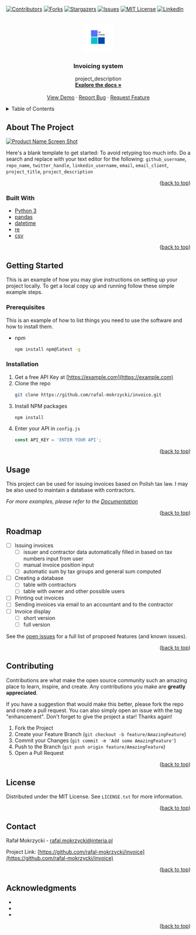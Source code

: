 <div id="top"></div>
<!--
*** Thanks for checking out the Best-README-Template. If you have a suggestion
*** that would make this better, please fork the repo and create a pull request
*** or simply open an issue with the tag "enhancement".
*** Don't forget to give the project a star!
*** Thanks again! Now go create something AMAZING! :D
-->



<!-- PROJECT SHIELDS -->
<!--
*** I'm using markdown "reference style" links for readability.
*** Reference links are enclosed in brackets [ ] instead of parentheses ( ).
*** See the bottom of this document for the declaration of the reference variables
*** for contributors-url, forks-url, etc. This is an optional, concise syntax you may use.
*** https://www.markdownguide.org/basic-syntax/#reference-style-links
-->
[![Contributors][contributors-shield]][contributors-url]
[![Forks][forks-shield]][forks-url]
[![Stargazers][stars-shield]][stars-url]
[![Issues][issues-shield]][issues-url]
[![MIT License][license-shield]][license-url]
[![LinkedIn][linkedin-shield]][linkedin-url]



<!-- PROJECT LOGO -->
<br />
<div align="center">
  <a href="https://github.com/rafal-mokrzycki/invoice">
    <img src="https://github.com/rafal-mokrzycki/invoice/blob/master/invoice_logo.png" alt="Logo" width="80" height="80">
  </a>

<h3 align="center">Invoicing system</h3>

  <p align="center">
    project_description
    <br />
    <a href="https://github.com/rafal-mokrzycki/invoice"><strong>Explore the docs »</strong></a>
    <br />
    <br />
    <a href="https://github.com/rafal-mokrzycki/invoice">View Demo</a>
    ·
    <a href="https://github.com/rafal-mokrzycki/invoice/issues">Report Bug</a>
    ·
    <a href="https://github.com/rafal-mokrzycki/invoice/issues">Request Feature</a>
  </p>
</div>



<!-- TABLE OF CONTENTS -->
<details>
  <summary>Table of Contents</summary>
  <ol>
    <li>
      <a href="#about-the-project">About The Project</a>
      <ul>
        <li><a href="#built-with">Built With</a></li>
      </ul>
    </li>
    <li>
      <a href="#getting-started">Getting Started</a>
      <ul>
        <li><a href="#prerequisites">Prerequisites</a></li>
        <li><a href="#installation">Installation</a></li>
      </ul>
    </li>
    <li><a href="#usage">Usage</a></li>
    <li><a href="#roadmap">Roadmap</a></li>
    <li><a href="#contributing">Contributing</a></li>
    <li><a href="#license">License</a></li>
    <li><a href="#contact">Contact</a></li>
    <li><a href="#acknowledgments">Acknowledgments</a></li>
  </ol>
</details>



<!-- ABOUT THE PROJECT -->
## About The Project

[![Product Name Screen Shot][product-screenshot]](https://example.com)

Here's a blank template to get started: To avoid retyping too much info. Do a search and replace with your text editor for the following: `github_username`, `repo_name`, `twitter_handle`, `linkedin_username`, `email`, `email_client`, `project_title`, `project_description`

<p align="right">(<a href="#top">back to top</a>)</p>



### Built With

* [Python 3](https://www.python.org)
* [pandas](https://pandas.pydata.org/)
* [datetime](https://docs.python.org/3/library/datetime.html)
* [re](https://docs.python.org/3/library/re.html)
* [csv](https://docs.python.org/3/library/csv.html)

<p align="right">(<a href="#top">back to top</a>)</p>



<!-- GETTING STARTED -->
## Getting Started

This is an example of how you may give instructions on setting up your project locally.
To get a local copy up and running follow these simple example steps.

### Prerequisites

This is an example of how to list things you need to use the software and how to install them.
* npm
  ```sh
  npm install npm@latest -g
  ```

### Installation

1. Get a free API Key at [https://example.com](https://example.com)
2. Clone the repo
   ```sh
   git clone https://github.com/rafal-mokrzycki/invoice.git
   ```
3. Install NPM packages
   ```sh
   npm install
   ```
4. Enter your API in `config.js`
   ```js
   const API_KEY = 'ENTER YOUR API';
   ```

<p align="right">(<a href="#top">back to top</a>)</p>



<!-- USAGE EXAMPLES -->
## Usage

This project can be used for issuing invoices based on Polish tax law. I may be also used to maintain a database with contractors.

_For more examples, please refer to the [Documentation](https://example.com)_

<p align="right">(<a href="#top">back to top</a>)</p>



<!-- ROADMAP -->
## Roadmap

- [ ] Issuing invoices
    - [ ] issuer and contractor data automatically filled in based on tax numbers input from user
    - [ ] manual invoice position input
    - [ ] automatic sum by tax groups and general sum computed
- [ ] Creating a database
    - [ ] table with contractors
    - [ ] table with owner and other possible users
- [ ] Printing out invoices
- [ ] Sending invoices via email to an accountant and to the contractor
- [ ] Invoice display 
    - [ ] short version
    - [ ] full version

See the [open issues](https://github.com/rafal-mokrzycki/invoice/issues) for a full list of proposed features (and known issues).

<p align="right">(<a href="#top">back to top</a>)</p>



<!-- CONTRIBUTING -->
## Contributing

Contributions are what make the open source community such an amazing place to learn, inspire, and create. Any contributions you make are **greatly appreciated**.

If you have a suggestion that would make this better, please fork the repo and create a pull request. You can also simply open an issue with the tag "enhancement".
Don't forget to give the project a star! Thanks again!

1. Fork the Project
2. Create your Feature Branch (`git checkout -b feature/AmazingFeature`)
3. Commit your Changes (`git commit -m 'Add some AmazingFeature'`)
4. Push to the Branch (`git push origin feature/AmazingFeature`)
5. Open a Pull Request

<p align="right">(<a href="#top">back to top</a>)</p>



<!-- LICENSE -->
## License

Distributed under the MIT License. See `LICENSE.txt` for more information.

<p align="right">(<a href="#top">back to top</a>)</p>



<!-- CONTACT -->
## Contact

Rafał Mokrzycki - [rafal.mokrzycki@interia.pl](mailto:rafal.mokrzycki@interia.pl)

Project Link: [https://github.com/rafal-mokrzycki/invoice](https://github.com/rafal-mokrzycki/invoice)

<p align="right">(<a href="#top">back to top</a>)</p>



<!-- ACKNOWLEDGMENTS -->
## Acknowledgments

* []()
* []()
* []()

<p align="right">(<a href="#top">back to top</a>)</p>



<!-- MARKDOWN LINKS & IMAGES -->
<!-- https://www.markdownguide.org/basic-syntax/#reference-style-links -->
[contributors-shield]: https://img.shields.io/github/contributors/rafal-mokrzycki/invoice.svg?style=for-the-badge
[contributors-url]: https://github.com/rafal-mokrzycki/invoice
[forks-shield]: https://img.shields.io/github/forks/rafal-mokrzycki/invoice.svg?style=for-the-badge
[forks-url]: https://github.com/rafal-mokrzycki/invoice/network/members
[stars-shield]: https://img.shields.io/github/stars/rafal-mokrzycki/invoice.svg?style=for-the-badge
[stars-url]: https://github.com/rafal-mokrzycki/invoice/stargazers
[issues-shield]: https://img.shields.io/github/issues/rafal-mokrzycki/invoice.svg?style=for-the-badge
[issues-url]: https://github.com/rafal-mokrzycki/invoice/issues
[license-shield]: https://img.shields.io/github/license/rafal-mokrzycki/invoice.svg?style=for-the-badge
[license-url]: https://github.com/rafal-mokrzycki/invoice/blob/master/LICENSE.txt
[linkedin-shield]: https://img.shields.io/badge/-LinkedIn-black.svg?style=for-the-badge&logo=linkedin&colorB=555
[linkedin-url]: https://www.linkedin.com/in/rafa%C5%82-m-9733b6180/
[product-screenshot]: images/screenshot.png